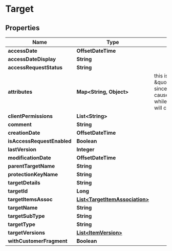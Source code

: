 

# Target


## Properties

| Name | Type | Description | Notes |
|------------ | ------------- | ------------- | -------------|
|**accessDate** | **OffsetDateTime** |  |  [optional] |
|**accessDateDisplay** | **String** |  |  [optional] |
|**accessRequestStatus** | **String** |  |  [optional] |
|**attributes** | **Map&lt;String, Object&gt;** | this is not \&quot;omitempty\&quot; since an empty value causes no update while an empty map will clear the attributes |  [optional] |
|**clientPermissions** | **List&lt;String&gt;** |  |  [optional] |
|**comment** | **String** |  |  [optional] |
|**creationDate** | **OffsetDateTime** |  |  [optional] |
|**isAccessRequestEnabled** | **Boolean** |  |  [optional] |
|**lastVersion** | **Integer** |  |  [optional] |
|**modificationDate** | **OffsetDateTime** |  |  [optional] |
|**parentTargetName** | **String** |  |  [optional] |
|**protectionKeyName** | **String** |  |  [optional] |
|**targetDetails** | **String** |  |  [optional] |
|**targetId** | **Long** |  |  [optional] |
|**targetItemsAssoc** | [**List&lt;TargetItemAssociation&gt;**](TargetItemAssociation.md) |  |  [optional] |
|**targetName** | **String** |  |  [optional] |
|**targetSubType** | **String** |  |  [optional] |
|**targetType** | **String** |  |  [optional] |
|**targetVersions** | [**List&lt;ItemVersion&gt;**](ItemVersion.md) |  |  [optional] |
|**withCustomerFragment** | **Boolean** |  |  [optional] |



